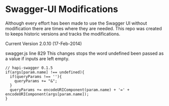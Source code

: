 
# Swagger-UI Modifications


Although every effort has been made to use the Swagger UI without modification there are times where they are needed. This repo was created to keeps historic versions and tracks the modifications.  


Current Version 2.0.10 (17-Feb-2014)

swagger.js line 829
This changes stops the word undefined been passed as a value if inputs are left empty.

    // hapi-swagger 0.1.5
    if(args[param.name] !== undefined){
      if(queryParams !== ''){
        queryParams += "&";
      }
      queryParams += encodeURIComponent(param.name) + '=' + encodeURIComponent(args[param.name]);
    }
